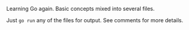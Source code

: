 Learning Go again. Basic concepts mixed into several files.

Just `go run` any of the files for output. See comments for more details.
